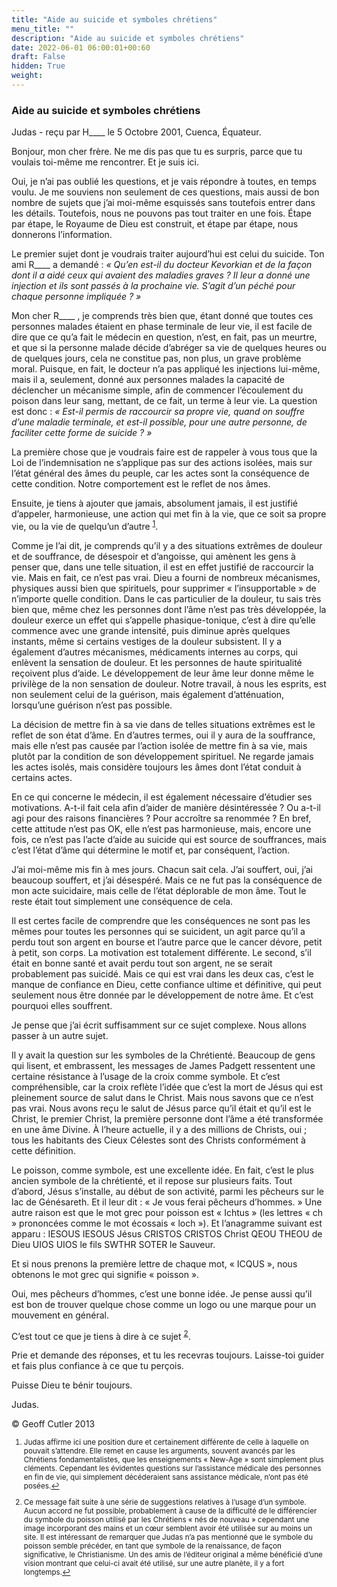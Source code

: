```yaml
---
title: "Aide au suicide et symboles chrétiens"
menu_title: ""
description: "Aide au suicide et symboles chrétiens"
date: 2022-06-01 06:00:01+00:60
draft: False
hidden: True
weight:
---
```

### Aide au suicide et symboles chrétiens

Judas - reçu par H____ le 5 Octobre 2001, Cuenca, Équateur.

Bonjour, mon cher frère. Ne me dis pas que tu es surpris, parce que tu voulais toi-même me rencontrer. Et je suis ici.

Oui, je n’ai pas oublié les questions, et je vais répondre à toutes, en temps voulu. Je me souviens non seulement de ces questions, mais aussi de bon nombre de sujets que j’ai moi-même esquissés sans toutefois entrer dans les détails. Toutefois, nous ne pouvons pas tout traiter en une fois. Étape par étape, le Royaume de Dieu est construit, et étape par étape, nous donnerons l’information.

Le premier sujet dont je voudrais traiter aujourd’hui est celui du suicide. Ton ami R____ a demandé : *« Qu’en est-il du docteur Kevorkian et de la façon dont il a aidé ceux qui avaient  des maladies graves ? Il leur a donné une injection et ils sont passés à la prochaine vie. S’agit d’un péché pour chaque personne impliquée ? »*

Mon cher R____ , je comprends très bien que, étant donné que toutes ces personnes malades étaient en phase terminale de leur vie, il est facile de dire que ce qu’a  fait le médecin en question, n’est, en fait, pas un meurtre, et que si la personne malade décide d’abréger sa vie de quelques heures ou de quelques jours, cela ne constitue pas, non plus, un grave problème moral. Puisque, en fait, le docteur n’a pas appliqué les injections lui-même, mais il a, seulement, donné aux personnes malades la capacité de déclencher un mécanisme simple, afin de commencer l’écoulement du poison dans leur sang, mettant, de ce fait, un terme à leur vie. La question est donc : *« Est-il permis de raccourcir sa propre vie, quand on souffre d’une maladie terminale, et est-il possible, pour une autre personne, de faciliter cette forme de suicide ? »*

La première chose que je voudrais faire est de rappeler à vous tous que la Loi de l’indemnisation ne s’applique pas sur des actions isolées, mais sur l’état général des âmes du peuple, car les actes sont la conséquence de cette condition. Notre comportement est le reflet de nos âmes.

Ensuite, je tiens à ajouter que jamais, absolument jamais, il est justifié d’appeler, harmonieuse, une action qui met fin à la vie, que ce soit sa propre vie, ou la vie de quelqu’un d’autre <sup id="a1">[1](#f1)</sup>.

Comme je l’ai dit, je comprends qu’il y a des situations extrêmes de douleur et de souffrance, de désespoir et d’angoisse, qui amènent les gens à penser que, dans une telle situation, il est en effet justifié de raccourcir la vie. Mais en fait, ce n’est pas vrai. Dieu a fourni de nombreux mécanismes, physiques aussi bien que spirituels, pour supprimer « l’insupportable » de n’importe quelle condition. Dans le cas particulier de la douleur, tu sais très bien que, même chez les personnes dont l’âme n’est pas très développée, la douleur exerce un effet qui s’appelle phasique-tonique, c’est à dire qu’elle commence avec une grande intensité, puis diminue après quelques instants, même si certains vestiges de la douleur subsistent. Il y a également d’autres mécanismes, médicaments internes au corps, qui enlèvent la sensation de douleur. Et les personnes de haute spiritualité reçoivent plus d’aide. Le développement de leur âme leur donne même le privilège de la non sensation de douleur. Notre travail, à nous les esprits, est non seulement celui de la guérison, mais également d’atténuation, lorsqu’une guérison n’est pas possible.

La décision de mettre fin à sa vie dans de telles situations extrêmes est le reflet de son état d’âme. En d’autres termes, oui il y aura de la souffrance, mais elle n’est pas causée par l’action isolée de mettre fin à sa vie, mais plutôt par la condition de son développement spirituel. Ne regarde jamais les actes isolés, mais considère toujours les âmes dont l’état conduit à certains actes.

En ce qui concerne le médecin, il est également nécessaire d’étudier ses motivations. A-t-il fait cela afin d’aider de manière désintéressée ? Ou a-t-il agi pour des raisons financières ? Pour accroître sa renommée ? En bref, cette attitude n’est pas OK, elle n’est pas harmonieuse, mais, encore une fois, ce n’est pas l’acte d’aide au suicide qui est source de souffrances, mais c’est l’état d’âme qui détermine le motif et, par conséquent, l’action.

J’ai moi-même mis fin à mes jours. Chacun sait cela. J’ai souffert, oui, j’ai beaucoup souffert, et j’ai désespéré. Mais ce ne fut pas la conséquence de mon acte suicidaire, mais celle de l’état déplorable de mon âme. Tout le reste était tout simplement une conséquence de cela.

Il est certes facile de comprendre que les conséquences ne sont pas les mêmes pour toutes les personnes qui se suicident, un agit parce qu’il a perdu tout son argent en bourse et l’autre parce que le cancer dévore, petit à petit, son corps. La motivation est totalement différente. Le second, s’il était en bonne santé et avait perdu tout son argent, ne se serait probablement pas suicidé. Mais ce qui est vrai dans les deux cas, c’est le manque de confiance en Dieu, cette confiance ultime et définitive, qui peut seulement nous être donnée par le développement de notre âme. Et c’est pourquoi elles souffrent.

Je pense que j’ai écrit suffisamment sur ce sujet complexe. Nous allons passer à un autre sujet.

Il y avait la question sur les symboles de la Chrétienté. Beaucoup de gens qui lisent, et embrassent, les messages de James Padgett ressentent une certaine résistance à l’usage de la croix comme symbole. Et c’est compréhensible, car la croix reflète l’idée que c’est la mort de Jésus qui est pleinement source de salut dans le Christ. Mais nous savons que ce n’est pas vrai. Nous avons reçu le salut de Jésus parce qu’il était et qu’il est le Christ, le premier Christ, la première personne dont l’âme a été transformée en une âme Divine. À l’heure actuelle, il y a des millions de Christs, oui ; tous les habitants des Cieux Célestes sont des Christs conformément à cette définition.

Le poisson, comme symbole, est une excellente idée. En fait, c’est le plus ancien symbole de la chrétienté, et il repose sur plusieurs faits. Tout d’abord, Jésus s’installe, au début de son activité, parmi les pêcheurs sur le lac de Génésareth. Et il leur dit : « Je vous ferai pêcheurs d’hommes. » Une autre raison est que le mot grec pour poisson est « Ichtus » (les lettres « ch » prononcées comme le mot écossais « loch »). Et l’anagramme suivant est apparu : IESOUS IESOUS Jésus CRISTOS CRISTOS Christ QEOU THEOU de Dieu UIOS UIOS le fils SWTHR SOTER le Sauveur.

Et si nous prenons la première lettre de chaque mot, « ICQUS », nous obtenons le mot grec qui signifie « poisson ».

Oui, mes pêcheurs d’hommes, c’est une bonne idée. Je pense aussi qu’il est bon de trouver quelque chose comme un logo ou une marque pour un mouvement en général.

C’est tout ce que je tiens à dire à ce sujet <sup id="a2">[2](#f2)</sup>.

Prie et demande des réponses, et tu les recevras toujours. Laisse-toi guider et fais plus confiance à ce que tu perçois.

Puisse Dieu te bénir toujours.

Judas.

© Geoff Cutler 2013
<small>

1. <large id="f1"> Judas affirme ici une position dure et certainement différente de celle à laquelle on pouvait s’attendre. Elle remet en cause les arguments, souvent avancés par les Chrétiens fondamentalistes, que les enseignements « New-Age » sont simplement plus cléments. Cependant les évidentes questions sur l’assistance médicale des personnes en fin de vie, qui simplement décéderaient sans assistance médicale, n’ont pas été posées.[↩](#a1)

2. <large id="f2"> Ce  message fait suite à une série de suggestions relatives à l’usage d’un symbole. Aucun accord ne fut possible, probablement à cause de la difficulté de le différencier du symbole du poisson utilisé par les Chrétiens « nés de nouveau » cependant une image incorporant des mains et un cœur semblent avoir été utilisée sur au moins un site.  Il est intéressant de remarquer que Judas n’a pas mentionné que le symbole du poisson semble précéder, en tant que symbole de la renaissance, de façon significative, le Christianisme. Un des amis de l’éditeur original a même bénéficié d’une vision montrant que  celui-ci avait été utilisé, sur une autre planète, il y a fort longtemps.[↩](#a2)